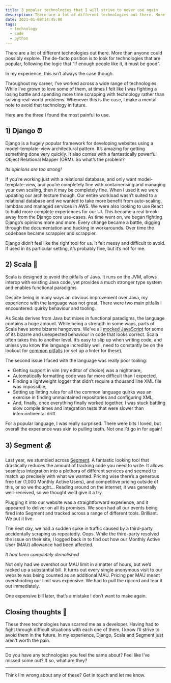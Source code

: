 ```yaml
---
title: 3 popular technologies that I will strive to never use again
description: There are a lot of different technologies out there. More than anyone could possibly explore. The de-facto position is to look for technologies that are popular, following the logic that “if enough people like it, it must be good”. In my experience, this isn’t always the case though.
date: 2021-01-08T14:45:00
tags:
  - technology
  - code
  - python
---
```


There are a lot of different technologies out there. More than anyone could possibly explore. The de-facto position is to look for technologies that are popular, following the logic that “if enough people like it, it must be good”.

In my experience, this isn’t always the case though.

Throughout my career, I’ve worked across a wide range of technologies. While I’ve grown to love some of them, at times I felt like I was fighting a losing battle and spending more time scrapping with technology rather than solving real-world problems. Whenever this is the case, I make a mental note to avoid that technology in future.

Here are the three I found the most painful to use.

## 1) Django ⏰

Django is a hugely popular framework for developing websites using a model-template-view architectural pattern. It’s amazing for getting something done very quickly. It also comes with a fantastically powerful Object Relational Mapper (ORM). So what’s the problem?

_Its opinions are too strong!_

If you’re working just with a relational database, and only want model-template-view, and you’re completely fine with containerising and managing your own scaling, then it may be completely fine. When I used it we were updating our architecture though. Our entire workload wasn’t suited to a relational database and we wanted to take more benefit from auto-scaling, lambdas and managed services in AWS. We were also looking to use React to build more complete experiences for our UI. This became a real break-away from the Django core use-cases. As time went on, we began fighting Django’s opinions more and more. Every change became a battle, digging through the documentation and hacking in workarounds. Over time the codebase became scrappier and scrappier.

Django didn’t feel like the right tool for us. It felt messy and difficult to avoid. If used in its particular setting, it’s probably fine, but it’s not for me.

## 2) Scala 🐌

Scala is designed to avoid the pitfalls of Java. It runs on the JVM, allows interop with existing Java code, yet provides a much stronger type system and enables functional paradigms.

Despite being in many ways an obvious improvement over Java, my experience with the language was not great. There were two main pitfalls I encountered: quirky behaviour and tooling.

As Scala derives from Java but mixes in functional paradigms, the language contains a huge amount. While being a strength in some ways, parts of Scala have some bizarre hangovers. We’ve all [mocked JavaScript](https://www.destroyallsoftware.com/talks/wat) for some of its bizarre and unexpected behaviour in code that looks correct. Scala often takes this to another level. It’s easy to slip up when writing code, and unless you know the language incredibly well, need to constantly be on the lookout for [common pitfalls](https://nrinaudo.github.io/scala-best-practices/) (or set up a linter for these).

The second issue I faced with the language was really poor tooling:

- Getting support in vim (my editor of choice) was a nightmare,
- Automatically formatting code was far more difficult than I expected,
- Finding a lightweight logger that didn’t require a thousand line XML file was impossible,
- Setting up linting rules for all the common language quirks was an exercise in finding unmaintained repositories and configuring XML,
- And, finally, once everything finally worked together, I was stuck battling slow compile times and integration tests that were slower than intercontinental drift.

For a popular language, I was really surprised. There were bits I loved, but overall the experience was akin to pulling teeth. Not one I’d go in for again!

## 3) Segment 💰

Last year, we stumbled across [Segment](https://segment.com/). A fantastic looking tool that drastically reduces the amount of tracking code you need to write. It allows seamless integration into a plethora of different services and seemed to match up precisely with what we wanted. Pricing wise there’s a generous free tier (1,000 Monthly Active Users), and competitive pricing outside of this, or so we thought... Reading around on the internet, it was generally well-received, so we thought we’d give it a try.

Plugging it into our website was a straightforward experience, and it appeared to deliver on all its promises. We soon had all our events being fired into Segment and tracked across a range of different tools. Brilliant. We put it live.

The next day, we had a sudden spike in traffic caused by a third-party accidentally scraping us repeatedly. Oops. While the third-party resolved the issue on their site, I logged back in to find out how our Monthly Active User (MAU) allowance had been affected.

_It had been completely demolished_

Not only had we overshot our MAU limit in a matter of hours, but we’d racked up a substantial bill. It turns out every single anonymous visit to our website was being counted as an additional MAU. Pricing per MAU meant overshooting our limit was expensive. We had to pull the ripcord and tear it out immediately.

One expensive bill later, that’s a mistake I don’t want to make again.

## Closing thoughts 💭

These three technologies have scarred me as a developer. Having had to fight through difficult situations with each one of them, I know I’ll strive to avoid them in the future. In my experience, Django, Scala and Segment just aren't worth the pain.

---

Do you have any technologies you feel the same about? Feel like I’ve missed some out? If so, what are they?

---

Think I’m wrong about any of these? Get in touch and let me know.
